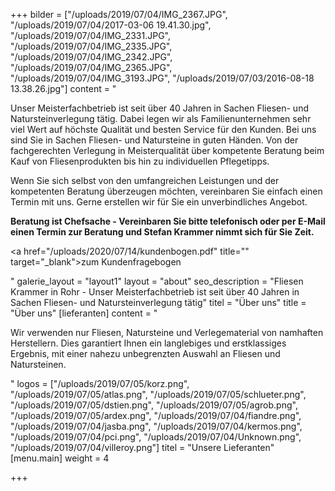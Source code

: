 +++
bilder = ["/uploads/2019/07/04/IMG_2367.JPG", "/uploads/2019/07/04/2017-03-06 19.41.30.jpg", "/uploads/2019/07/04/IMG_2331.JPG", "/uploads/2019/07/04/IMG_2335.JPG", "/uploads/2019/07/04/IMG_2342.JPG", "/uploads/2019/07/04/IMG_2365.JPG", "/uploads/2019/07/04/IMG_3193.JPG", "/uploads/2019/07/03/2016-08-18 13.38.26.jpg"]
content = "<p>Unser Meisterfachbetrieb ist seit über 40 Jahren in Sachen Fliesen- und Natursteinverlegung tätig. Dabei legen wir als Familienunternehmen sehr viel Wert auf höchste Qualität und besten Service für den Kunden. Bei uns sind Sie in Sachen Fliesen- und Natursteine in guten Händen. Von der fachgerechten Verlegung in Meisterqualität über kompetente Beratung beim Kauf von Fliesenprodukten bis hin zu individuellen Pflegetipps.</p><p>Wenn Sie sich selbst von den umfangreichen Leistungen und der kompetenten Beratung überzeugen möchten, vereinbaren Sie einfach einen Termin mit uns. Gerne erstellen wir für Sie ein unverbindliches Angebot.</p><p><strong>Beratung ist Chefsache - Vereinbaren Sie bitte telefonisch oder per E-Mail einen Termin zur Beratung und Stefan Krammer nimmt sich für Sie Zeit.</strong></p><p><a href=\"/uploads/2020/07/14/kundenbogen.pdf\" title=\"\" target=\"_blank\">zum Kundenfragebogen</a></p><p></p>"
galerie_layout = "layout1"
layout = "about"
seo_description = "Fliesen Krammer in Rohr - Unser Meisterfachbetrieb ist seit über 40 Jahren in Sachen Fliesen- und Natursteinverlegung tätig"
titel = "Über uns"
title = "Über uns"
[lieferanten]
content = "<p>Wir verwenden nur Fliesen, Natursteine und Verlegematerial von namhaften Herstellern. Dies garantiert Ihnen ein langlebiges und erstklassiges Ergebnis, mit einer nahezu unbegrenzten Auswahl an Fliesen und Natursteinen.</p>"
logos = ["/uploads/2019/07/05/korz.png", "/uploads/2019/07/05/atlas.png", "/uploads/2019/07/05/schlueter.png", "/uploads/2019/07/05/dstien.png", "/uploads/2019/07/05/agrob.png", "/uploads/2019/07/05/ardex.png", "/uploads/2019/07/04/fiandre.png", "/uploads/2019/07/04/jasba.png", "/uploads/2019/07/04/kermos.png", "/uploads/2019/07/04/pci.png", "/uploads/2019/07/04/Unknown.png", "/uploads/2019/07/04/villeroy.png"]
titel = "Unsere Lieferanten"
[menu.main]
weight = 4

+++
